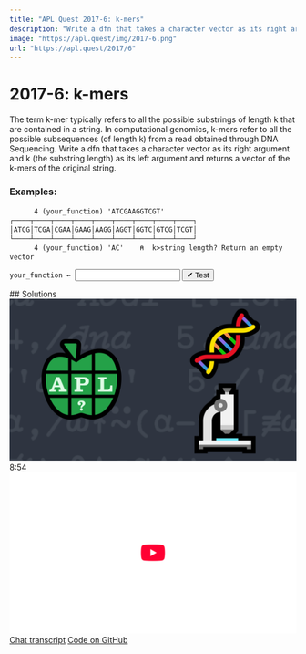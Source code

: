 ```yaml
---
title: "APL Quest 2017-6: k-mers"
description: "Write a dfn that takes a character vector as its right argument and k (the substring length) as its left argument and returns a vector of the k-mers of the original string."
image: "https://apl.quest/img/2017-6.png"
url: "https://apl.quest/2017/6"
---
```


# <span class=s>2017-</span>6: k-mers
The term k-mer typically refers to all the possible substrings of length k that are contained in a string. In computational genomics, k-mers refer to all the possible subsequences (of length k) from a read obtained through DNA Sequencing. Write a dfn that takes a character vector as its right argument and k (the substring length) as its left argument and returns a vector of the k-mers of the original string.

### Examples:

```APL
      4 (your_function) 'ATCGAAGGTCGT'
┌────┬────┬────┬────┬────┬────┬────┬────┬────┐
│ATCG│TCGA│CGAA│GAAG│AAGG│AGGT│GGTC│GTCG│TCGT│
└────┴────┴────┴────┴────┴────┴────┴────┴────┘
      4 (your_function) 'AC'    ⍝  k>string length? Return an empty vector

```

                  
<div class="pdiv">
  <code onclick="p_Input.focus()">your_function ← </code><input id="p_Input" autocomplete="off" spellcheck="false" oninput="this.parentElement.querySelector`button`.disabled=false;localStorage.setItem(window.location.pathname,this.value)" onkeypress="subm(event)">
  <button onclick="alert$.next`Testing…`;submitSolution`p`" class="md-button md-button--primary">&#x2714; Test</button>
</div>
<p id="p_Output"></p>
## Solutions
<div onclick="play(this)" title="Video on YouTube" class="yt">
<img class="md-header--shadow" alt="Video Thumbnail" src="../../img/2017-6.png">
<time>8:54</time>
<img alt="YouTube" src="../../img/yt-big.png">
</div>
<a href="https://chat.stackexchange.com/transcript/message/62581736#62581736" target="_blank" class="md-button md-button--primary">Chat transcript</a>
<a href="https://github.com/abrudz/apl_quest/tree/main/2017/6.apl" target="_blank" class="md-button md-button--primary right">Code on GitHub</a>

<script>
    testCases={"a":[["4","'ATCGAAGGTCGT'"],["5","⎕A[?20⍴26]"],["?10","⎕A[?20⍴26]"]],"b":[["4","'AC'"],["1","'ATCGAAGGTCGT'"],["4","''"],["?5","⎕A[?(?26)⍴26]"],["20","⎕A[?20⍴26]"],["?5","'ACGT'[?(?26)⍴4]"]],"f":"(-⊣)↓⊣,/⊢,⍴","p":"0,,¨"}
    p_Input.value=localStorage.getItem(window.location.pathname)
    play=e=>e.outerHTML=`<iframe class="md-header--shadow" src="https://www.youtube.com/embed/SYcEnkcV5q8?list=PLYKQVqyrAEj9wDIUyLDGtDAFTKY38BUMN&autoplay=1" title="<span class=s>2017-</span>6: k-mers (APL Quest 2017-6)" frameborder="0" allow="accelerometer; autoplay; clipboard-write; encrypted-media; gyroscope; picture-in-picture; web-share" referrerpolicy="strict-origin-when-cross-origin" allowfullscreen></iframe>`
</script>
